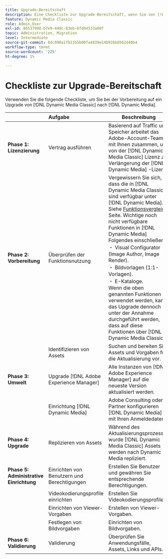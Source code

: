 ```yaml
---
title: Upgrade-Bereitschaft
description: Eine Checkliste zur Upgrade-Bereitschaft, wenn Sie von [!DNL Adobe Dynamic Media Classic] nach [!DNL Dynamic Media] on [!DNL Adobe Experience Manager].
feature: Dynamic Media Classic
role: Admin,User
exl-id: 86537998-b7e9-449c-83eb-6fd04533a00f
topic: Administration, Migration
level: Intermediate
source-git-commit: 8dc990a1fb1355b00fa4839e14b92bb6562d40b4
workflow-type: tm+mt
source-wordcount: '225'
ht-degree: 1%

---
```


# Checkliste zur Upgrade-Bereitschaft

Verwenden Sie die folgende Checkliste, um Sie bei der Vorbereitung auf ein Upgrade von [!DNL Dynamic Media Classic] nach [!DNL Dynamic Media].

|  | Aufgabe | Beschreibung |
| :--- | :--- | --- |
| **Phase 1: Lizenzierung** | Vertrag ausführen | Basierend auf Traffic und Speicher arbeitet das Adobe-Account-Team mit Ihnen zusammen, um von der [!DNL Dynamic Media Classic] Lizenz zur Verlängerung der [!DNL Dynamic Media] -Lizenz. |
| **Phase 2: Vorbereitung** | Überprüfen der Funktionsnutzung | Vergewissern Sie sich, dass die in [!DNL Dynamic Media Classic] sind verfügbar unter [!DNL Dynamic Media]. Siehe [Funktionsvergleich](/help/using/upgrade-feature-comparison.md) Seite. Wichtige noch nicht verfügbare Funktionen in [!DNL Dynamic Media] Folgendes einschließen:<br>・ Visual Configurator (Image Author, Image Render).<br>・ Bildvorlagen (1:1-Vorlagen).<br>・ E-Kataloge.<br>Wenn die oben genannten Funktionen verwendet werden, kann das Upgrade dennoch unter der Annahme durchgeführt werden, dass auf diese Funktionen über [!DNL Dynamic Media Classic]. |
|   | Identifizieren von Assets | Suchen und bereiten Sie Assets und Vorgaben für die Aktualisierung vor. |
| **Phase 3: Umwelt** | Upgrade [!DNL Adobe Experience Manager] | Alle Instanzen von [!DNL Adobe Experience Manager] auf die neueste Version aktualisiert werden. |
|   | Einrichtung [!DNL Dynamic Media] | Adobe Consulting oder Partner konfigurieren [!DNL Dynamic Media] mit Ihren Anmeldedaten. |
| **Phase 4: Upgrade** | Replizieren von Assets | Während des Aktualisierungsprozesses wurde [!DNL Dynamic Media Classic] Assets werden nach Dynamic Media repliziert. |
| **Phase 5: Administrative Einrichtung** | Einrichten von Benutzern und Berechtigungen | Erstellen Sie Benutzer und gewähren Sie entsprechende Berechtigungen. |
|   | Videokodierungsprofile einrichten | Erstellen Sie Videokodierungsprofile. |
|   | Einrichten von Viewer-Vorgaben | Erstellen von Viewer-Vorgaben. |
|   | Festlegen von Bildvorgaben | Einrichten von Bildvorgaben. |
| **Phase 6: Validierung** | Validierung | Überprüfen Sie Anwendungsfälle, Assets, Links und APIs. |
